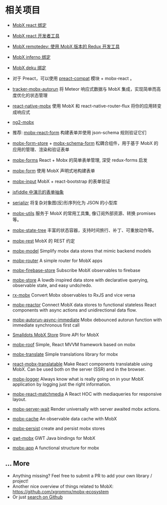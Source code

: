 # 相关项目

* [MobX react 绑定](https://github.com/mobxjs/mobx-react)
* [MobX react 开发者工具](https://github.com/mobxjs/mobx-react-devtools)
* [MobX remotedev: 使用 MobX 版本的 Redux 开发工具](https://github.com/zalmoxisus/mobx-remotedev)
* [MobX inferno 绑定](https://www.npmjs.com/package/mobx-inferno)
* [MobX deku 绑定](https://github.com/micnews/mobx-deku)
* 对于 Preact，可以使用 [preact-compat](https://github.com/developit/preact-compat) 模块 + mobx-react 。
* [tracker-mobx-autorun](https://github.com/meteor-space/tracker-mobx-autorun) 将 Meteor 响应式数据与 MobX 集成，实现简单而高度优化的状态管理
* [react-native-mobx](https://github.com/aksonov/react-native-mobx) 使用 MobX 和 react-native-router-flux 将你的应用转变成响应式
* [ng2-mobx](https://github.com/500tech/ng2-mobx)

* 推荐: [mobx-react-form](https://foxhound87.github.io/mobx-react-form/docs/devtools.html) 构建表单并使用 json-schema 规则验证它们
* [mobx-form-store](https://github.com/alexhisen/mobx-form-store) + [mobx-schema-form](https://github.com/alexhisen/mobx-schema-form) 松耦合组件，用于基于 MobX 的应用的管理、渲染和验证表单
* [mobx-forms](https://github.com/oreqizer/mobx-forms) React + Mobx 的简单表单管理, 深受 redux-forms 启发
* [mobx-form](https://github.com/royriojas/mobx-form) 使用 MobX 声明式地构建表单
* [mobx-input](https://github.com/tomaash/mobx-input) MobX + react-bootstrap 的表单验证
* [jsfiddle 中演示的表单抽象](https://jsfiddle.net/darthapo/k63ujjsp/)

* [serializr](https://github.com/mobxjs/serializr) 将复杂对象图(反)形序列化为 JSON 的小型库
* [mobx-utils](https://github.com/mobxjs/mobx-utils) 服务于 MobX 的常用工具集, 像订阅外部资源、转换 promises等。
* [mobx-state-tree](https://github.com/mobxjs/mobx-state-tree) 丰富的状态容器，支持时间旅行、补丁、可重放动作等。
* [mobx-rest](https://github.com/masylum/mobx-rest) MobX 的 REST 约定
* [mobx-model](https://github.com/ikido/mobx-model) Simplify mobx data stores that mimic backend models
* [mobx-router](https://github.com/kitze/mobx-router) A simple router for MobX apps
* [mobx-firebase-store](https://github.com/nyura123/mobx-firebase-store) Subscribe MobX observables to firebase
* [mobx-store](https://github.com/AriaFallah/mobx-store) A lowdb inspired data store with declarative querying, observable state, and easy undo/redo.
* [rx-mobx](https://github.com/chicoxyzzy/rx-mobx) Convert Mobx observables to RxJS and vice versa
* [mobx-reactor](https://github.com/amsb/mobx-reactor) Connect MobX data stores to functional stateless React components with async actions and unidirectional data flow.
* [mobx-autorun-async-immediate](https://github.com/dettier/mobx-autorun-async-immediate) Mobx debounced autorun function with immediate synchronous first call
* [Smalldots MobX Store](https://github.com/smalldots/mobx-store) Store API for MobX
* [mobx-roof](https://github.com/mobx-roof/mobx-roof) Simple, React MVVM framework based on mobx
* [mobx-translate](https://github.com/tomaash/mobx-translate) Simple translations library for mobx
* [react-mobx-translatable](https://github.com/infinum/react-mobx-translatable) Make React components translatable using MobX. Can be used both on the server (SSR) and in the browser.
* [mobx-logger](https://github.com/winterbe/mobx-logger) Always know what is really going on in your MobX application by logging just the right information.
* [mobx-react-matchmedia](https://github.com/foxhound87/mobx-react-matchmedia) A React HOC with mediaqueries for responsive layout.
* [mobx-server-wait](https://www.npmjs.com/package/mobx-server-wait) Render universally with server awaited mobx actions.
* [mobx-cache](https://github.com/mdebbar/mobx-cache) An observable data cache with MobX
* [mobx-persist](https://github.com/pinqy520/mobx-persist) create and persist mobx stores
* [gwt-mobx](https://github.com/GWTReact/gwt-mobx) GWT Java bindings for MobX
* [mobx-app](https://github.com/danieldunderfelt/mobx-app) A functional structure for mobx

## ... More

* Anything missing? Feel free to submit a PR to add your own library / project!
* Another nice overview of things related to MobX: https://github.com/xgrommx/mobx-ecosystem
* Or just [search on Github](https://github.com/search?utf8=%E2%9C%93&q=mobx)

